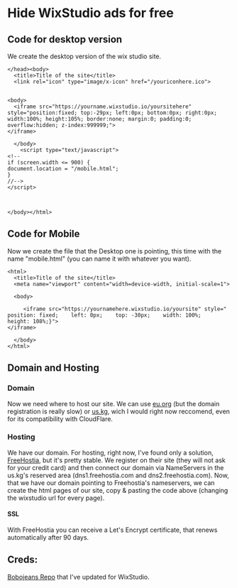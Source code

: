 # Hide WixStudio ads for free
## Code for desktop version
We create the desktop version of the wix studio site.
```
</head><body>
  <title>Title of the site</title>
  <link rel="icon" type="image/x-icon" href="/youriconhere.ico">


<body>
  <iframe src="https://yourname.wixstudio.io/yoursitehere" style="position:fixed; top:-29px; left:0px; bottom:0px; right:0px; width:100%; height:105%; border:none; margin:0; padding:0; overflow:hidden; z-index:999999;">
</iframe>  
   
  </body>
    <script type="text/javascript">
<!--
if (screen.width <= 900) {
document.location = "/mobile.html";
}
//-->
</script>
  


</body></html>

```

## Code for Mobile
Now we create the file that the Desktop one is pointing, this time with the name "mobile.html" (you can name it with whatever you want).

```
<html>
  <title>Title of the site</title>
  <meta name="viewport" content="width=device-width, initial-scale=1">

  <body>
  
     <iframe src="https://yournamehere.wixstudio.io/yoursite" style="    position: fixed;    left: 0px;    top: -30px;    width: 100%;    height: 108%;}">
</iframe>
    
  </body>
</html>
```

## Domain and Hosting
### Domain
Now we need where to host our site. We can use [eu.org](https://eu.org) (but the domain registration is really slow) or [us.kg](https://us.kg), wich I would right now reccomend, even for its compatibility with CloudFlare.
### Hosting
We have our domain. For hosting, right now, I've found only a solution, [FreeHostia](https://www.frehostia.com), but it's pretty stable.
We register on their site (they will not ask for your credit card) and then connect our domain via NameServers in the us.kg's reserved area (dns1.freehostia.com and dns2.freehostia.com).
Now, that we have our domain pointing to Freehostia's nameservers, we can create the html pages of our site, copy & pasting the code above (changing the wixstudio url for every page).
#### SSL
With FreeHostia you can receive a Let's Encrypt certificate, that renews automatically after 90 days.






## Creds:
[Bobojeans Repo](https://github.com/bobojean/Hiding-Wix-Ad-for-Free) that I've updated for WixStudio.

